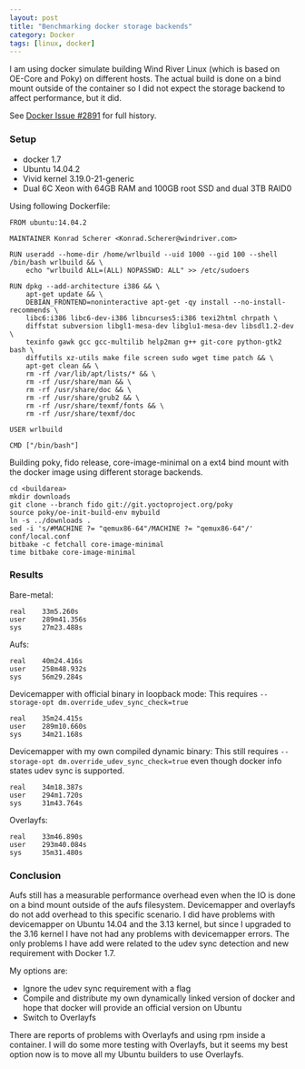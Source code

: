 ```yaml
---
layout: post
title: "Benchmarking docker storage backends"
category: Docker
tags: [linux, docker]
---
```


I am using docker simulate building Wind River Linux (which is based
on OE-Core and Poky) on different hosts. The actual build is done on a
bind mount outside of the container so I did not expect the storage
backend to affect performance, but it did.

See [Docker Issue #2891][1] for full history.

### Setup

- docker 1.7
- Ubuntu 14.04.2
- Vivid kernel 3.19.0-21-generic
- Dual 6C Xeon with 64GB RAM and 100GB root SSD and dual 3TB RAID0

Using following Dockerfile:

    FROM ubuntu:14.04.2

    MAINTAINER Konrad Scherer <Konrad.Scherer@windriver.com>

    RUN useradd --home-dir /home/wrlbuild --uid 1000 --gid 100 --shell /bin/bash wrlbuild && \
        echo "wrlbuild ALL=(ALL) NOPASSWD: ALL" >> /etc/sudoers

    RUN dpkg --add-architecture i386 && \
        apt-get update && \
        DEBIAN_FRONTEND=noninteractive apt-get -qy install --no-install-recommends \
        libc6:i386 libc6-dev-i386 libncurses5:i386 texi2html chrpath \
        diffstat subversion libgl1-mesa-dev libglu1-mesa-dev libsdl1.2-dev \
        texinfo gawk gcc gcc-multilib help2man g++ git-core python-gtk2 bash \
        diffutils xz-utils make file screen sudo wget time patch && \
        apt-get clean && \
        rm -rf /var/lib/apt/lists/* && \
        rm -rf /usr/share/man && \
        rm -rf /usr/share/doc && \
        rm -rf /usr/share/grub2 && \
        rm -rf /usr/share/texmf/fonts && \
        rm -rf /usr/share/texmf/doc

    USER wrlbuild

    CMD ["/bin/bash"]

Building poky, fido release, core-image-minimal on a ext4 bind mount with the docker
image using different storage backends.

    cd <buildarea>
    mkdir downloads
    git clone --branch fido git://git.yoctoproject.org/poky
    source poky/oe-init-build-env mybuild
    ln -s ../downloads .
    sed -i 's/#MACHINE ?= "qemux86-64"/MACHINE ?= "qemux86-64"/' conf/local.conf
    bitbake -c fetchall core-image-minimal
    time bitbake core-image-minimal

### Results

Bare-metal:

    real    33m5.260s
    user    289m41.356s
    sys     27m23.488s

Aufs:

    real    40m24.416s
    user    258m48.932s
    sys     56m29.284s

Devicemapper with official binary in loopback mode:
This requires `--storage-opt dm.override_udev_sync_check=true`

    real    35m24.415s
    user    289m10.660s
    sys     34m21.168s

Devicemapper with my own compiled dynamic binary:
This still requires `--storage-opt dm.override_udev_sync_check=true`
even though docker info states udev sync is supported.

    real    34m18.387s
    user    294m1.720s
    sys     31m43.764s

Overlayfs:

    real    33m46.890s
    user    293m40.084s
    sys     35m31.480s

### Conclusion

Aufs still has a measurable performance overhead even when the IO is
done on a bind mount outside of the aufs filesystem. Devicemapper and
overlayfs do not add overhead to this specific scenario. I did have
problems with devicemapper on Ubuntu 14.04 and the 3.13 kernel, but
since I upgraded to the 3.16 kernel I have not had any problems with
devicemapper errors. The only problems I have add were related to the
udev sync detection and new requirement with Docker 1.7.

My options are:

- Ignore the udev sync requirement with a flag
- Compile and distribute my own dynamically linked version of docker
  and hope that docker will provide an official version on Ubuntu
- Switch to Overlayfs

There are reports of problems with Overlayfs and using rpm inside a
container. I will do some more testing with Overlayfs, but it seems my
best option now is to move all my Ubuntu builders to use Overlayfs.

[1]: https://github.com/docker/docker/issues/2891
